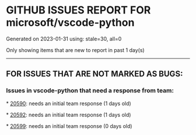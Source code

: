 
# GITHUB ISSUES REPORT FOR microsoft/vscode-python


Generated on 2023-01-31 using: stale=30, all=0


Only showing items that are new to report in past 1 day(s)


---

## FOR ISSUES THAT ARE NOT MARKED AS BUGS:


### Issues in vscode-python that need a response from team:


\* [20590](https://github.com/microsoft/vscode-python/issues/20590 "Test discovery fails on imports for unittest tests in conda environment"): needs an initial team response (1 days old)

\* [20592](https://github.com/microsoft/vscode-python/issues/20592 "VSCode changed &quot;conda activate [environment]&quot; to &quot;source activate [environment]&quot; in remote ssh"): needs an initial team response (1 days old)

\* [20599](https://github.com/microsoft/vscode-python/issues/20599 "my settings.json file can't read variables in my .env file."): needs an initial team response (0 days old)
